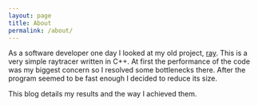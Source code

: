 ```yaml
---
layout: page
title: About
permalink: /about/
---
```


As a software developer one day I looked at my old project, [ray][].
This is a very simple raytracer written in C++.
At first the performance of the code was my biggest concern so I resolved
some bottlenecks there. After the program seemed to be fast enough I
decided to reduce its size.

This blog details my results and the way I achieved them.

[ray]: https://github.com/LaszloAshin/ray
